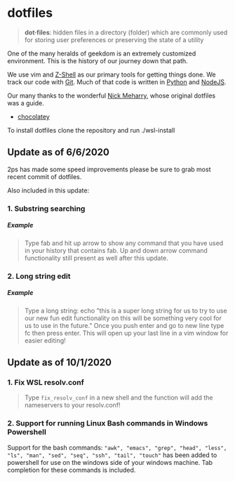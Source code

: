 # dotfiles

> **dot·files**: hidden files in a directory (folder) which are commonly
>   used for storing user preferences or preserving the state of a
>   utility

One of the many heralds of geekdom is an extremely customized
environment. This is the history of our journey down that path.

We use vim and [Z-Shell](http://www.zsh.org/) as our primary tools for getting things
done. We track our code with [Git](http://git-scm.com/).  Much of that code is
written in [Python](http://www.python.org/) and [NodeJS](http://www.nodejs.org).

Our many thanks to the wonderful [Nick Meharry](https://github.com/nickmeharry/dotfiles/),
whose original dotfiles was a guide.

* [chocolatey](chocolatey.md)

To install dotfiles clone the repository and run ./wsl-install

## Update as of 6/6/2020
2ps has made some speed improvements please be sure to grab most recent commit of dotfiles.

Also included in this update:
### 1. Substring searching
##### Example
> Type fab and hit up arrow to show any command that you have used in your history that contains fab.
> Up and down arrow command functionality still present as well after this update.

### 2. Long string edit
##### Example
> Type a long string: echo "this is a super long string for us to try to use our new fun edit functionality on this will be something very cool for us to use in the future."
> Once you push enter and go to new line type fc then press enter.
> This will open up your last line in a vim window for easier editing! 

## Update as of 10/1/2020
### 1. Fix WSL resolv.conf
>Type ```fix_resolv_conf``` in a new shell and the function will add the nameservers to your resolv.conf!

### 2. Support for running Linux Bash commands in Windows Powershell
Support for the bash commands:
`"awk", "emacs", "grep", "head", "less", "ls", "man", "sed", "seq", "ssh", "tail", "touch"`
has been added to powershell for use on the windows side of your windows machine. Tab completion for these commands 
is included. 

